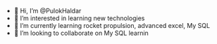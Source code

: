 - 👋 Hi, I’m @PulokHaldar
- 👀 I’m interested in learning new technologies
- 🌱 I’m currently learning rocket propulsion, advanced excel, My SQL
- 💞️ I’m looking to collaborate on My SQL learnin

<!---
PulokHaldar/PulokHaldar is a ✨ special ✨ repository because its `README.md` (this file) appears on your GitHub profile.
You can click the Preview link to take a look at your changes.
--->
